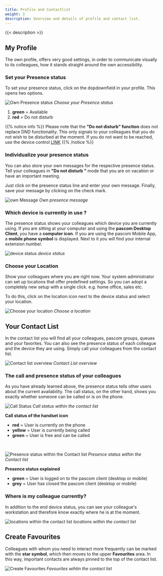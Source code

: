 ```yaml
---
title: Profile and Contactlist
weight: 3
description: Overview and details of profile and contact list. 
---
```


 
{{< description >}}



## My Profile

The own profile, offers very good settings, in order to communicate visually to its colleagues, how it stands straight around the own accessibility.

### Set your Presence status

To set your presence status, click on the dopdownfield in your profile. This opens two options.

![Own Presence status](status.en.jpg)
*Choose your Presence status*
</br>

1. **green** = Available 
2. **red** = Do not disturb

{{% notice info %}}
Please note that the **"Do not disturb" function** does not replace DND functionality. This only signals to your colleagues that you do not wish to be disturbed at the moment. If you do not want to be reached, use the device control [LINK]()
{{% /notice %}}

### Individualize your presence status

You can also store your own messages for the respective presence status. Tell your colleagues in **"Do not disturb "** mode that you are on vacation or have an important meeting. 

Just click on the presence status line and enter your own message. Finally, save your message by clicking on the check mark.


![own Message](afk.jpg)
*Own presence message*
</br>

### Which device is currently in use ?

The presence status shows your colleagues which device you are currently using. If you are sitting at your computer and using the **pascom Desktop Client**, you have a **computer icon**. If you are using the pascom Mobile App, a **mobile phone symbol** is displayed. Next to it you will find your internal extension number. 

![device status](devicestatus.jpg)
*device status*
</br>

### Choose your Location

Show your colleagues where you are right now. Your system administrator can set up locations that offer predefined settings. So you can adopt a completely new setup with a single click. e.g. home office, sales etc.

To do this, click on the location icon next to the device status and select your location. 

![Choose your location](location_select.en.jpg)
*Choose a location*
</br>

## Your Contact List

In the contact list you will find all your colleagues, pascom groups, queues and your favorites. You can also see the presence status of each colleague and the device they are using. Simply call your colleagues from the contact list. 

![Contact list overview](contactlist_overview.en.jpg)
*Contact List overview*
</br>

### The call and presence status of your colleagues

As you have already learned above, the presence status tells other users about the current availability. The call status, on the other hand, shows you exactly whether someone can be called or is on the phone.

![Call Status](contactlist_details.jpg)
*Call status within the contact list*
</br>

**Call status of the handset icon**  
- **red** = User is currently on the phone  
- **yellow** = User is currently being called  
- **green** = User is free and can be called  

</br>

![Presence status within the Contact list](presencestatus_details.jpg)
*Presence status within the Contact list*
</br>

**Presence status explained**  
- **green** = User is logged on to the pascom client (desktop or mobile)  
- **grey** = User has closed the pascom client (desktop or mobile) 

### Where is my colleague currently?

In addition to the end device status, you can see your colleague's workstation and therefore know exactly where he is at the moment.

![locations within the contact list](location_details.jpg)
*locations within the contact list*
</br>

## Create Favourites

Colleagues with whom you need to interact more frequently can be marked with the **star symbol**, which then moves to the upper **Favourites** area. In this way, important contacts are always pinned to the top of the contact list.

![Create Favourites](favourites.jpg)
*Favourites wihtin the contact list*
</br>

